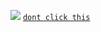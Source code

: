 ![](https://im7.ezgif.com/tmp/ezgif-7-79e60c8203a3.gif)
[`dont click this`](https://www.youtube.com/watch?v=xvFZjo5PgG0)

